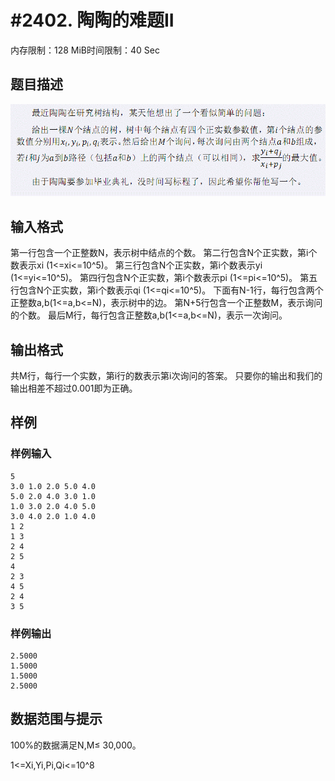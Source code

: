 # #2402. 陶陶的难题II

内存限制：128 MiB时间限制：40 Sec

## 题目描述

![](upload/201107/4.jpg)

## 输入格式

第一行包含一个正整数N，表示树中结点的个数。
第二行包含N个正实数，第i个数表示xi (1<=xi<=10^5)。
第三行包含N个正实数，第i个数表示yi (1<=yi<=10^5)。
第四行包含N个正实数，第i个数表示pi (1<=pi<=10^5)。
第五行包含N个正实数，第i个数表示qi (1<=qi<=10^5)。
下面有N-1行，每行包含两个正整数a,b(1<=a,b<=N)，表示树中的边。
第N+5行包含一个正整数M，表示询问的个数。
最后M行，每行包含正整数a,b(1<=a,b<=N)，表示一次询问。

## 输出格式

共M行，每行一个实数，第i行的数表示第i次询问的答案。
只要你的输出和我们的输出相差不超过0.001即为正确。

## 样例

### 样例输入

    
    5 
    3.0 1.0 2.0 5.0 4.0 
    5.0 2.0 4.0 3.0 1.0 
    1.0 3.0 2.0 4.0 5.0 
    3.0 4.0 2.0 1.0 4.0 
    1 2 
    1 3 
    2 4 
    2 5 
    4 
    2 3 
    4 5 
    2 4 
    3 5 
    

### 样例输出

    
    2.5000 
    1.5000 
    1.5000 
    2.5000 
    

## 数据范围与提示

100%的数据满足N,M&le; 30,000。

1<=Xi,Yi,Pi,Qi<=10^8
